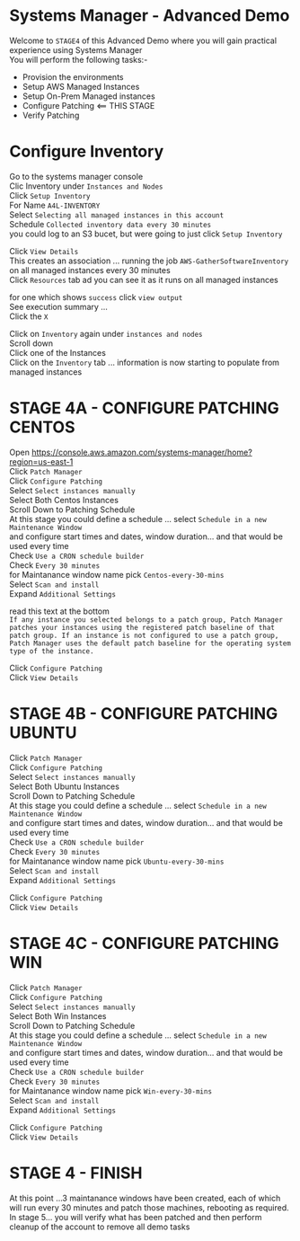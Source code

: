 # Systems Manager - Advanced Demo 

Welcome to `STAGE4` of this Advanced Demo where you will gain practical experience using Systems Manager  
You will perform the following tasks:-    

- Provision the environments   
- Setup AWS Managed Instances  
- Setup On-Prem Managed instances  
- Configure Patching  <== THIS STAGE   
- Verify Patching  

# Configure Inventory  

Go to the systems manager console  
Clic Inventory under `Instances and Nodes`  
Click `Setup Inventory`  
For Name `A4L-INVENTORY`  
Select `Selecting all managed instances in this account`  
Schedule `Collected inventory data every 30 minutes`  
you could log to an S3 bucet, but were going to just click `Setup Inventory`  
 
Click `View Details`  
This creates an association ... running the job `AWS-GatherSoftwareInventory` on all managed instances every 30 minutes  
Click `Resources` tab ad you can see it as it runs on all managed instances  

for one which shows `success` click `view output`  
See execution summary ...  
Click the `X`  

Click on `Inventory` again under `instances and nodes`  
Scroll down  
Click one of the Instances   
Click on the `Inventory` tab ... information is now starting to populate from managed instances  



# STAGE 4A - CONFIGURE PATCHING CENTOS

Open https://console.aws.amazon.com/systems-manager/home?region=us-east-1  
Click `Patch Manager`  
Click `Configure Patching`  
Select `Select instances manually`  
Select Both Centos Instances  
Scroll Down to Patching Schedule  
At this stage you could define a schedule ... select `Schedule in a new Maintenance Window`  
and configure start times and dates, window duration... and that would be used every time  
Check `Use a CRON schedule builder`  
Check `Every 30 minutes`  
for Maintanance window name pick `Centos-every-30-mins`  
Select `Scan and install`  
Expand `Additional Settings`  

read this text at the bottom   
`If any instance you selected belongs to a patch group, Patch Manager patches your instances using the registered patch baseline of that patch group. If an instance is not configured to use a patch group, Patch Manager uses the default patch baseline for the operating system type of the instance.`  

Click `Configure Patching`  
Click `View Details`  

# STAGE 4B - CONFIGURE PATCHING UBUNTU  

Click `Patch Manager`  
Click `Configure Patching`  
Select `Select instances manually`  
Select Both Ubuntu Instances  
Scroll Down to Patching Schedule  
At this stage you could define a schedule ... select `Schedule in a new Maintenance Window`  
and configure start times and dates, window duration... and that would be used every time  
Check `Use a CRON schedule builder`  
Check `Every 30 minutes`  
for Maintanance window name pick `Ubuntu-every-30-mins`  
Select `Scan and install`  
Expand `Additional Settings`  

Click `Configure Patching`  
Click `View Details`  


# STAGE 4C - CONFIGURE PATCHING WIN  

Click `Patch Manager`  
Click `Configure Patching`  
Select `Select instances manually`   
Select Both Win Instances  
Scroll Down to Patching Schedule  
At this stage you could define a schedule ... select `Schedule in a new Maintenance Window`  
and configure start times and dates, window duration... and that would be used every time  
Check `Use a CRON schedule builder`  
Check `Every 30 minutes`  
for Maintanance window name pick `Win-every-30-mins`  
Select `Scan and install`  
Expand `Additional Settings`  


Click `Configure Patching`  
Click `View Details`  


# STAGE 4 - FINISH

At this point ...3 maintanance windows have been created, each of which will run every 30 minutes and patch those machines, rebooting as required.  
In stage 5... you will verify what has been patched and then perform cleanup of the account to remove all demo tasks  






